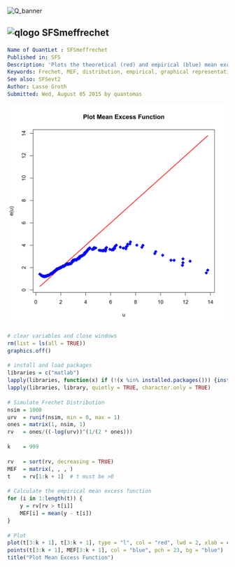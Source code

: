 
![Q_banner](https://github.com/QuantLet/Styleguide-and-Validation-procedure/blob/master/pictures/banner.png)

## ![qlogo](https://github.com/QuantLet/Styleguide-and-Validation-procedure/blob/master/pictures/qloqo.png) **SFSmeffrechet**

```yaml
Name of QuantLet : SFSmeffrechet
Published in: SFS
Description: 'Plots the theoretical (red) and empirical (blue) mean excess function of the Frechet distribution with alpha = 2.'
Keywords: Frechet, MEF, distribution, empirical, graphical representation, plot, simulation
See also: SFSevt2
Author: Lasse Groth
Submitted: Wed, August 05 2015 by quantomas
```

![Picture1](SFSmeffrechet-1.png)


```r
# clear variables and close windows
rm(list = ls(all = TRUE))
graphics.off()

# install and load packages
libraries = c("matlab")
lapply(libraries, function(x) if (!(x %in% installed.packages())) {install.packages(x)} )
lapply(libraries, library, quietly = TRUE, character.only = TRUE)

# Simulate Frechet Distribution
nsim = 1000
urv  = runif(nsim, min = 0, max = 1)
ones = matrix(1, nsim, 1)
rv   = ones/((-log(urv))^(1/(2 * ones)))

k    = 999

rv   = sort(rv, decreasing = TRUE)
MEF  = matrix(, , , )
t    = rv[1:k + 1]  # t must be >0

# Calculate the empirical mean excess function
for (i in 1:length(t)) {
    y = rv[rv > t[i]]
    MEF[i] = mean(y - t[i])
}

# Plot
plot(t[3:k + 1], t[3:k + 1], type = "l", col = "red", lwd = 2, xlab = c("u"), ylab = c("e(u)"))
points(t[3:k + 1], MEF[3:k + 1], col = "blue", pch = 23, bg = "blue")
title("Plot Mean Excess Function") 
```
